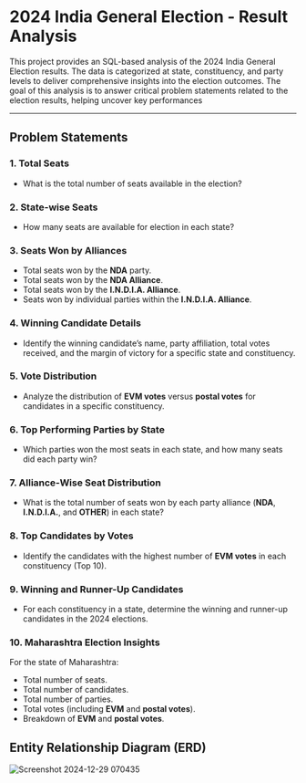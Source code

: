 # 2024 India General Election - Result Analysis

This project provides an SQL-based analysis of the 2024 India General Election results. The data is categorized at state, constituency, and party levels to deliver comprehensive insights into the election outcomes. The goal of this analysis is to answer critical problem statements related to the election results, helping uncover key performances

---
## Problem Statements
### 1. Total Seats
- What is the total number of seats available in the election?
### 2. State-wise Seats
- How many seats are available for election in each state?
### 3. Seats Won by Alliances
- Total seats won by the **NDA** party.
- Total seats won by the **NDA Alliance**.
- Total seats won by the **I.N.D.I.A. Alliance**.
- Seats won by individual parties within the **I.N.D.I.A. Alliance**.
### 4. Winning Candidate Details
- Identify the winning candidate’s name, party affiliation, total votes received, and the margin of victory for a specific state and constituency.
### 5. Vote Distribution
- Analyze the distribution of **EVM votes** versus **postal votes** for candidates in a specific constituency.
### 6. Top Performing Parties by State
- Which parties won the most seats in each state, and how many seats did each party win?
### 7. Alliance-Wise Seat Distribution
- What is the total number of seats won by each party alliance (**NDA**, **I.N.D.I.A.**, and **OTHER**) in each state?
### 8. Top Candidates by Votes
- Identify the candidates with the highest number of **EVM votes** in each constituency (Top 10).
### 9. Winning and Runner-Up Candidates
- For each constituency in a state, determine the winning and runner-up candidates in the 2024 elections.
### 10. Maharashtra Election Insights
For the state of Maharashtra:
- Total number of seats.
- Total number of candidates.
- Total number of parties.
- Total votes (including **EVM** and **postal votes**).
- Breakdown of **EVM** and **postal votes**.

## Entity Relationship Diagram (ERD)
![Screenshot 2024-12-29 070435](https://github.com/user-attachments/assets/201bfd17-ccd3-4b51-ab16-8b5d5504665a)
